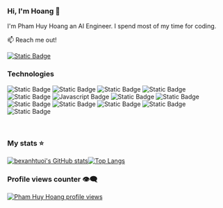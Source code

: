 ### Hi, I'm Hoang 👋

I'm Pham Huy Hoang an AI Engineer. I spend most of my time for coding.

:mailbox: Reach me out!

[![Static Badge](https://img.shields.io/badge/Email-%23EA4335?style=social&logo=gmail&logoColor=%23EA4335&labelColor=black)](mailto:bexanhtuoi@gmail.com)

### Technologies

![Static Badge](https://img.shields.io/badge/Python-%233776AB?style=for-the-badge&logo=python&labelColor=black)
![Static Badge](https://img.shields.io/badge/r-%23276DC3?style=for-the-badge&logo=r&logoColor=%23276DC3&labelColor=black)
![Static Badge](https://img.shields.io/badge/C%2B%2B-%2300599C?style=for-the-badge&logo=c%2B%2B&logoColor=%2300599C&labelColor=black)
![Static Badge](https://img.shields.io/badge/HTML-%23E34F26?style=for-the-badge&logo=html5&labelColor=black)
![Static Badge](https://img.shields.io/badge/Css-0082F0?style=for-the-badge&logo=css3&logoColor=%230082F0&labelColor=black)
![Javascript Badge](https://img.shields.io/badge/-Javascript-F0DB4F?style=for-the-badge&labelColor=black&logo=javascript&logoColor=F0DB4F)
![Static Badge](https://img.shields.io/badge/git-%23F05032?style=for-the-badge&logo=git&logoColor=%23F05032&labelColor=black)
![Static Badge](https://img.shields.io/badge/latex-%23008080?style=for-the-badge&logo=latex&logoColor=%23008080&labelColor=black)
![Static Badge](https://img.shields.io/badge/sqlite-%23003B57?style=for-the-badge&logo=sqlite&logoColor=%23003B57&labelColor=black)
![Static Badge](https://img.shields.io/badge/numpy-%23013243?style=for-the-badge&logo=numpy&logoColor=%23013243&labelColor=black)
![Static Badge](https://img.shields.io/badge/pandas-%23150458?style=for-the-badge&logo=pandas&logoColor=%23150458&labelColor=black)
![Static Badge](https://img.shields.io/badge/scikitlearn-%23F7931E?style=for-the-badge&logo=scikitlearn&logoColor=%23F7931E&labelColor=black)
![Static Badge](https://img.shields.io/badge/tensorflow-%23FF6F00?style=for-the-badge&logo=tensorflow&logoColor=%23FF6F00&labelColor=black)





<br/>

### My stats ⭐

[![bexanhtuoi's GitHub stats](https://github-readme-stats.vercel.app/api?username=bexanhtuoi&show_icons=true&theme=radical)](#)[![Top Langs](https://github-readme-stats.vercel.app/api/top-langs/?username=bexanhtuoi)](#)

### Profile views counter 👁️‍🗨️
[![Pham Huy Hoang profile views](https://u8views.com/api/v1/github/profiles/167796660/views/day-week-month-total-count.svg)](https://u8views.com/github/bexanhtuoi)


